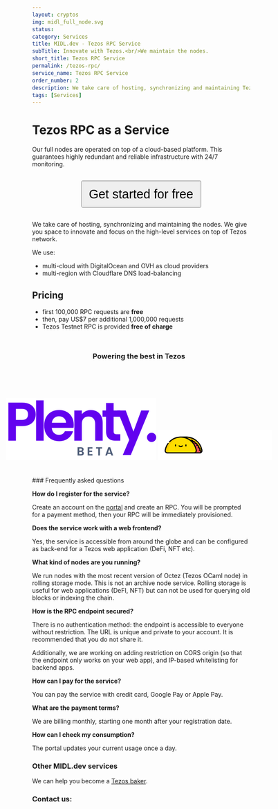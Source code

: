 ```yaml
---
layout: cryptos
img: midl_full_node.svg
status: 
category: Services
title: MIDL.dev - Tezos RPC Service
subTitle: Innovate with Tezos.<br/>We maintain the nodes.
short_title: Tezos RPC Service
permalink: /tezos-rpc/
service_name: Tezos RPC Service
order_number: 2
description: We take care of hosting, synchronizing and maintaining Tezos nodes for you.
tags: [Services]
---
```


# Tezos RPC as a Service

Our full nodes are operated on top of a cloud-based platform. This guarantees highly redundant and reliable infrastructure with 24/7 monitoring. 

<p style="text-align:center;"><a href="https://apps.midl.dev/" target="_blank">
  <button class="btn btn-lg btn-elegant" style="font-size: 1.8rem; width:277px; height: 62px; margin-top:16px; margin-bottom:16px;">Get started for free</button>
</a></p>

We take care of hosting, synchronizing and maintaining the nodes. We give you space to innovate and focus on the high-level services on top of Tezos network.

We use:
* multi-cloud with DigitalOcean and OVH as cloud providers
* multi-region with Cloudflare DNS load-balancing

## Pricing

* first 100,000 RPC requests are **free**
* then, pay US$7 per additional 1,000,000 requests
* Tezos Testnet RPC is provided **free of charge**

<div class="banner" style="width: 100vw; position:relative; margin-top: 50px; margin-left: -50vw; left:49%; ">
<p><h3 style="text-align:center;">Powering the best in Tezos</h3><br/>
<h3 style="text-align:center;"><img src='/img/plenty.svg' style="margin-top:30px;"/>
<img src='/img/crunchy.png' style="height: 70px; margin-top:30px;"/></h3>
</p>
</div>

<br>
### Frequently asked questions

**How do I register for the service?**

Create an account on the [portal](https://apps.midl.dev) and create an RPC. You will be prompted for a payment method, then your RPC will be immediately provisioned.

**Does the service work with a web frontend?**

Yes, the service is accessible from around the globe and can be configured as back-end for a Tezos web application (DeFi, NFT etc).

**What kind of nodes are you running?**

We run nodes with the most recent version of Octez (Tezos OCaml node) in rolling storage mode. This is not an archive node service. Rolling storage is useful for web applications (DeFI, NFT) but can not be used for querying old blocks or indexing the chain.

**How is the RPC endpoint secured?**

There is no authentication method: the endpoint is accessible to everyone without restriction. The URL is unique and private to your account. It is recommended that you do not share it.

Additionally, we are working on adding restriction on CORS origin (so that the endpoint only works on your web app), and IP-based whitelisting for backend apps.

**How can I pay for the service?**

You can pay the service with credit card, Google Pay or Apple Pay.

**What are the payment terms?**

We are billing monthly, starting one month after your registration date.

**How can I check my consumption?**

The portal updates your current usage once a day.

### Other MIDL.dev services

We can help you become a [Tezos baker](/tezos).

<h3 class="href-orange-bg">Contact us: <a class="grey-link" href="mailto:{{site.email}}"><i class="fa fa-envelope-o"></i></a></h3>
